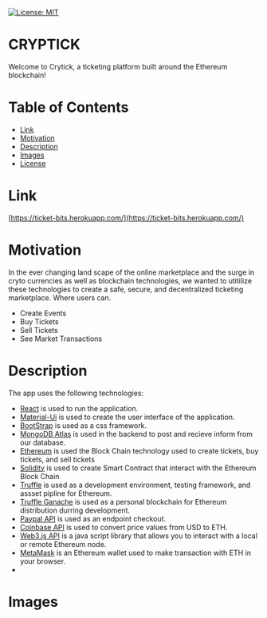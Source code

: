 [![License: MIT](https://img.shields.io/badge/License-MIT-yellow.svg)](https://opensource.org/licenses/MIT)

# CRYPTICK  #

Welcome to Crytick, a ticketing platform built around the Ethereum blockchain! 

# Table of Contents

* [Link](#Link)
* [Motivation](#Motivation)
* [Description](#Description)
* [Images](#Images)
* [License](#License)

# Link
[https://ticket-bits.herokuapp.com/](https://ticket-bits.herokuapp.com/)

# Motivation

In the ever changing land scape of the online marketplace and the surge in cryto currencies as well as blockchain technologies,
we wanted to utitilize these technologies to create a safe, secure, and decentralized ticketing marketplace. 
Where users can.
 * Create Events
*  Buy Tickets
*  Sell Tickets
*  See Market Transactions

# Description

The app uses the following technologies:
* [React](https://reactjs.org/) is used to run the application.
* [Material-Ui](https://material-ui.com/) is used to create the user interface of the application.
* [BootStrap](https://getbootstrap.com/) is used as a css framework.
* [MongoDB Atlas](https://docs.mongodb.com/manual/) is used in the backend to post and recieve inform from our database.
* [Ethereum](https://ethereum.org/en/) is used the Block Chain technology used to create tickets, buy tickets, and sell tickets
* [Solidity](https://docs.soliditylang.org/en/v0.8.3/) is used to create Smart Contract that interact with the Ethereum Block Chain
* [Truffle](https://www.trufflesuite.com/) is used as a development environment, testing framework, and assset pipline for Ethereum.
* [Truffle Ganache](https://www.trufflesuite.com/docs/ganache/overview) is used as a personal blockchain for Ethereum distribution durring development.
* [Paypal API](https://developer.paypal.com/docs/api/overview/) is used as an endpoint checkout.
* [Coinbase API](https://developers.coinbase.com/) is used to convert price values from USD to ETH.
* [Web3.js API](https://web3js.readthedocs.io/en/v1.3.4/) is a java script library that allows you to interact with a local or remote Ethereum node.
* [MetaMask](https://chrome.google.com/webstore/detail/metamask/nkbihfbeogaeaoehlefnkodbefgpgknn?hl=en) is an Ethereum wallet used to make transaction with ETH in your browser.
* 



# Images
